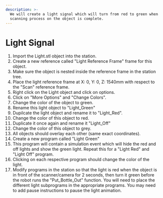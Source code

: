 ```yaml
---
description: >-
  We will create a light signal which will turn from red to green when the
  scanning process on the object is complete.
---
```


# Light Signal

1. Import the Light.stl object into the station.
2. Create a new reference called "Light Reference Frame" frame for this object.
3. Make sure the object is nested inside the reference frame in the station tree.
4. Place the light reference frame at X: 0, Y: 0, Z: 1540mm with respect to the "Scan" reference frame.
5. Right click on the Light object and click on options.
6. Click on "More Options" and "Change Colors".
7. Change the color of the object to green.
8. Rename this light object to "Light\_Green"
9. Dupilcate the light object and rename it to "Light\_Red".
10. Change the color of this object to red.
11. Duplicate it once again and rename it "Light\_Off"
12. Change the color of this object to grey.
13. All objects should overlay each other (same exact coordinates).
14. Create a new program called "Light Green"
15. This program will contain a simulation event which will hide the red and off lights and show the green light. Repeat this for a "Light Red" and "Light Off" program.
16. Clicking on each respective program should change the color of the light.
17. Modify programs in the station so that the light is red when the object is in front of the scanner/camera for 2 seconds, then turn it green before the robot runs the "Put\_Bottle\_Out" function. You will need to place the different light subprograms in the appropriate programs. You may need to add pause instructions to pause the light animation.

